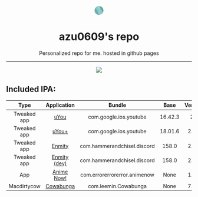 <div align="center">
    <img src="./favicon.png">
    <h1>azu0609's repo</h1>
    <p>Personalized repo for me. hosted in github pages</p>
    <hr />
    <a href="https://github.com/azu0609/repo/actions/workflows/github-actions.yaml"><img src="https://github.com/azu0609/repo/actions/workflows/github-actions.yaml/badge.svg" /> </a>
</div>


## Included IPA:
| Type |Application | Bundle | Base | Version | Author | Working |
|:----:|:----------:|:------:|:------------:|:-------:|:------:|:------:
| Tweaked app | [uYou](https://github.com/MiRO92/uYou-for-YouTube) | com.google.ios.youtube | 16.42.3 | 2.1 | [MIRO92](https://github.com/MiRO92) | Semi |
| Tweaked app | [uYou+](https://github.com/qnblackcat/uYouPlus) | com.google.ios.youtube | 18.01.6 | 2.3.1 | [qnblackcat](https://github.com/qnblackcat) | Yes |
| Tweaked app | [Enmity](https://enmity.app) | com.hammerandchisel.discord | 158.0 | 2.1.4 | [enmity-mod](https://github.com/enmity-mod) | Yes |
| Tweaked app | [Enmity (dev)](https://enmity.app) | com.hammerandchisel.discord | 158.0 | 2.1.4 | [enmity-mod](https://github.com/enmity-mod) | Yes |
| App | [Anime Now!](https://github.com/AnimeNow-Team/AnimeNow) | com.errorerrorerror.animenow | None | 1.0.0 | [errorerrorerror](https://github.com/errorerrorerror) | Yes |
| Macdirtycow | [Cowabunga](https://github.com/leminlimez/Cowabunga) | com.leemin.Cowabunga | None | 7.0.4 | [leminlimez](https://github.com/leminlimez) | Yes |